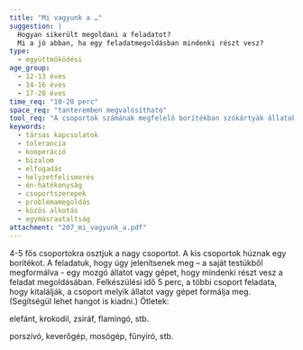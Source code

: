 ```yaml
---
title: "Mi vagyunk a …"
suggestion: | 
  Hogyan sikerült megoldani a feladatot?
  Mi a jó abban, ha egy feladatmegoldásban mindenki részt vesz?
type:
  - együttműködési
age_group:
  - 12-13 éves
  - 14-16 éves
  - 17-20 éves
time_req: "10-20 perc"
space_req: "tanteremben megvalósítható"
tool_req: "A csoportok számának megfelelő borítékban szókártyák állatok vagy gépek megnevezésével"
keywords: 
  - társas kapcsolatok
  - tolerancia
  - kooperáció
  - bizalom
  - elfogadás
  - helyzetfelismerés
  - én-hatékonyság
  - csoportszerepek
  - problémamegoldás
  - közös alkotás
  - egymásrautaltság
attachment: "207_mi_vagyunk_a.pdf"
---
```


4-5 fős csoportokra osztjuk a nagy csoportot. A kis csoportok húznak egy borítékot. A feladatuk, hogy úgy jelenítsenek meg – a saját testükből megformálva - egy mozgó állatot vagy gépet, hogy mindenki részt vesz a feladat megoldásában. Felkészülési idő 5 perc, a többi csoport feladata, hogy kitalálják, a csoport melyik állatot vagy gépet formálja meg. (Segítségül lehet hangot is kiadni.) Ötletek:

elefánt, krokodil, zsiráf, flamingó, stb.

porszívó, keverőgép, mosógép, fűnyíró, stb.
  
  
